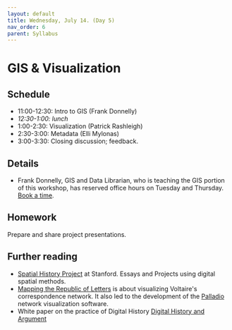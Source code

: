 ```yaml
---
layout: default
title: Wednesday, July 14. (Day 5)
nav_order: 6
parent: Syllabus
---
```

# GIS & Visualization

## Schedule
* 11:00-12:30: Intro to GIS (Frank Donnelly)
* _12:30-1:00: lunch_
* 1:00-2:30: Visualization (Patrick Rashleigh)
* 2:30-3:00: Metadata (Elli Mylonas)
* 3:00-3:30: Closing discussion; feedback.

## Details
* Frank Donnelly, GIS and Data Librarian, who is teaching the GIS portion of this workshop, has reserved office hours on Tuesday and Thursday. [Book a time](https://calendar.google.com/calendar/u/0/selfsched?sstoken=UUpsSUU1Zi1hbE95fGRlZmF1bHR8NWE4MGU4NDVlNzI0MTcxYTgyMDgxYTg5YjllZDJmZWU).

## Homework
Prepare and share project presentations.

## Further reading
* [Spatial History Project](https://web.stanford.edu/group/spatialhistory/cgi-bin/site/index.php) at Stanford. Essays and Projects using digital spatial methods.
* [Mapping the Republic of Letters](http://republicofletters.stanford.edu/publications/voltaire/) is about visualizing Voltaire's correspondence network. It also led to the development of the [Palladio](http://hdlab.stanford.edu/palladio/) network visualization software.
* White paper on the practice of Digital History [Digital History and Argument](https://rrchnm.org/wordpress/wp-content/uploads/2017/11/digital-history-and-argument.RRCHNM.pdf)





<br/>
